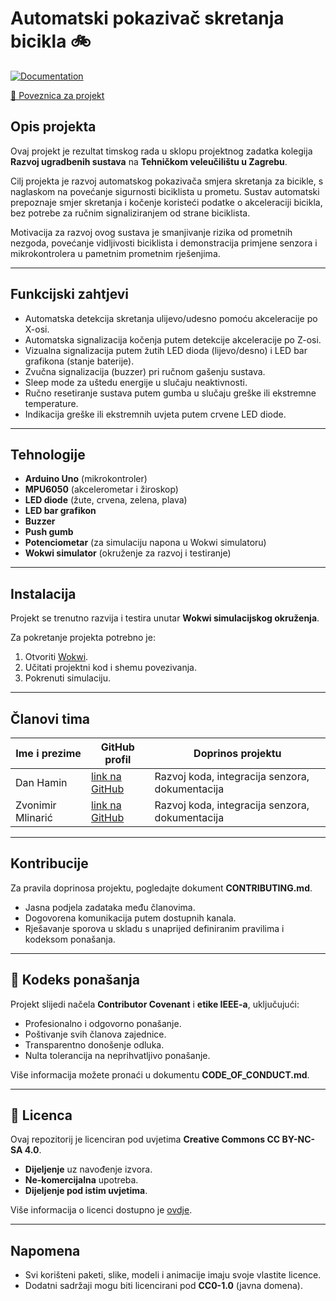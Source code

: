 # Automatski pokazivač skretanja bicikla 🚲

[![Documentation](https://img.shields.io/badge/docs-Doxygen-blue)](https://zvonimirM328.github.io/RUS-Automatski-pokazivac-skretanja-bicikla/html)

[🔗 Poveznica za projekt](https://wokwi.com/projects/429320227133652993)

## Opis projekta

Ovaj projekt je rezultat timskog rada u sklopu projektnog zadatka kolegija **Razvoj ugradbenih sustava** na **Tehničkom veleučilištu u Zagrebu**.

Cilj projekta je razvoj automatskog pokazivača smjera skretanja za bicikle, s naglaskom na povećanje sigurnosti biciklista u prometu. Sustav automatski prepoznaje smjer skretanja i kočenje koristeći podatke o akceleraciji bicikla, bez potrebe za ručnim signaliziranjem od strane biciklista.

Motivacija za razvoj ovog sustava je smanjivanje rizika od prometnih nezgoda, povećanje vidljivosti biciklista i demonstracija primjene senzora i mikrokontrolera u pametnim prometnim rješenjima.

---

## Funkcijski zahtjevi

- Automatska detekcija skretanja ulijevo/udesno pomoću akceleracije po X-osi.
- Automatska signalizacija kočenja putem detekcije akceleracije po Z-osi.
- Vizualna signalizacija putem žutih LED dioda (lijevo/desno) i LED bar grafikona (stanje baterije).
- Zvučna signalizacija (buzzer) pri ručnom gašenju sustava.
- Sleep mode za uštedu energije u slučaju neaktivnosti.
- Ručno resetiranje sustava putem gumba u slučaju greške ili ekstremne temperature.
- Indikacija greške ili ekstremnih uvjeta putem crvene LED diode.

---

## Tehnologije

- **Arduino Uno** (mikrokontroler)
- **MPU6050** (akcelerometar i žiroskop)
- **LED diode** (žute, crvena, zelena, plava)
- **LED bar grafikon**
- **Buzzer**
- **Push gumb**
- **Potenciometar** (za simulaciju napona u Wokwi simulatoru)
- **Wokwi simulator** (okruženje za razvoj i testiranje)

---

## Instalacija

Projekt se trenutno razvija i testira unutar **Wokwi simulacijskog okruženja**.

Za pokretanje projekta potrebno je:

1. Otvoriti [Wokwi](https://wokwi.com/).
2. Učitati projektni kod i shemu povezivanja.
3. Pokrenuti simulaciju.

---

## Članovi tima

| Ime i prezime | GitHub profil | Doprinos projektu |
|---------------|---------------|--------------------|
| Dan Hamin | [link na GitHub](https://github.com/Dan-Hamin) | Razvoj koda, integracija senzora, dokumentacija |
| Zvonimir Mlinarić | [link na GitHub](https://github.com/zvonimirM328) | Razvoj koda, integracija senzora, dokumentacija |


---

## Kontribucije

Za pravila doprinosa projektu, pogledajte dokument **CONTRIBUTING.md**.

- Jasna podjela zadataka među članovima.
- Dogovorena komunikacija putem dostupnih kanala.
- Rješavanje sporova u skladu s unaprijed definiranim pravilima i kodeksom ponašanja.

---

## 📝 Kodeks ponašanja

Projekt slijedi načela **Contributor Covenant** i **etike IEEE-a**, uključujući:

- Profesionalno i odgovorno ponašanje.
- Poštivanje svih članova zajednice.
- Transparentno donošenje odluka.
- Nulta tolerancija na neprihvatljivo ponašanje.

Više informacija možete pronaći u dokumentu **CODE_OF_CONDUCT.md**.

---

## 📝 Licenca

Ovaj repozitorij je licenciran pod uvjetima **Creative Commons CC BY-NC-SA 4.0**.

- **Dijeljenje** uz navođenje izvora.
- **Ne-komercijalna** upotreba.
- **Dijeljenje pod istim uvjetima**.

Više informacija o licenci dostupno je [ovdje](https://creativecommons.org/licenses/by-nc-sa/4.0/).

---

## Napomena

- Svi korišteni paketi, slike, modeli i animacije imaju svoje vlastite licence.
- Dodatni sadržaji mogu biti licencirani pod **CC0-1.0** (javna domena).
